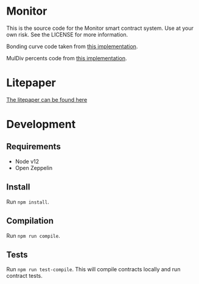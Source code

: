 Monitor
=========

This is the source code for the Monitor smart contract system. Use at your own risk.
See the LICENSE for more information.

Bonding curve code taken from [this implementation](https://yos.io/2018/11/10/bonding-curves/).

MulDiv percents code from [this implementation](https://medium.com/coinmonks/math-in-solidity-part-3-percents-and-proportions-4db014e080b1).

# Litepaper

[The litepaper can be found here](https://www.notion.so/Monitor-the-Information-Engine-5fb8bd8c4bfc4535820d8a4877289b90)


# Development

## Requirements
 - Node v12
 - Open Zeppelin

## Install

Run `npm install`.

## Compilation

Run `npm run compile`.

## Tests

Run `npm run test-compile`. This will compile contracts locally and run contract tests.
